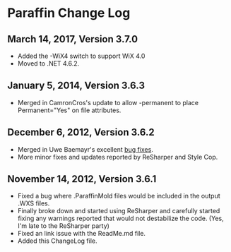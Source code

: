 # Paraffin Change Log #

## March 14, 2017, Version 3.7.0 ##
- Added the -WiX4 switch to support WiX 4.0
- Moved to .NET 4.6.2.

## January 5, 2014, Version 3.6.3 ##
- Merged in CamronCros's update to allow -permanent to place Permanent="Yes" on file attributes.

## December 6, 2012, Version 3.6.2 ##
- Merged in Uwe Baemayr's excellent [bug fixes](https://github.com/Wintellect/Paraffin/pull/6).
- More minor fixes and updates reported by ReSharper and Style Cop.

## November 14, 2012, Version 3.6.1 ##
- Fixed a bug where .ParaffinMold files would be included in the output .WXS files.
- Finally broke down and started using ReSharper and carefully started fixing any warnings reported that would not destabilize the code. (Yes, I'm late to the ReSharper party)
- Fixed an link issue with the ReadMe.md file.
- Added this ChangeLog file.


